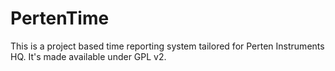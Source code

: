 # PertenTime
This is a project based time reporting system tailored for Perten Instruments HQ. It's made available under GPL v2.
